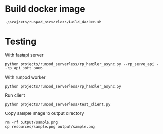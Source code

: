 # Build docker image

```
./projects/runpod_serverless/build_docker.sh
```

# Testing

With fastapi server

```
python projects/runpod_serverless/rp_handler_async.py --rp_serve_api --rp_api_port 8006
```

With runpod worker

```
python projects/runpod_serverless/rp_handler_async.py
```

Run client

```
python projects/runpod_serverless/test_client.py
```

Copy sample image to output directory

```
rm -rf output/sample.png
cp resources/sample.png output/sample.png
```
